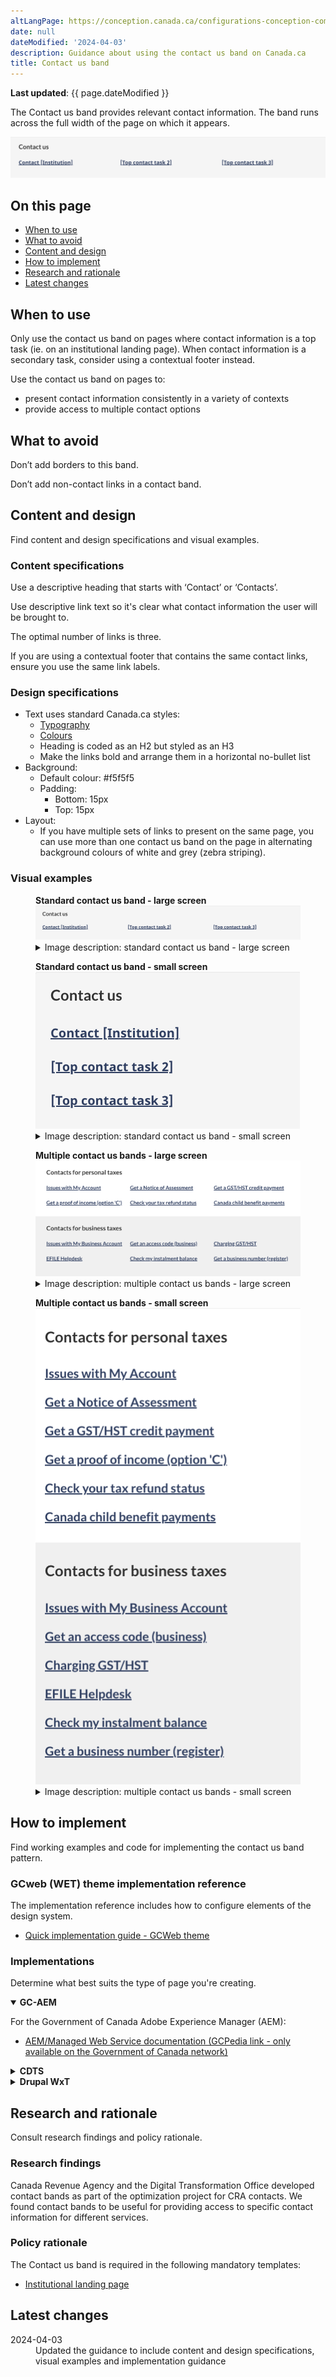 ```yaml
---
altLangPage: https://conception.canada.ca/configurations-conception-communes/bande-de-coordonnees.html
date: null
dateModified: '2024-04-03'
description: Guidance about using the contact us band on Canada.ca
title: Contact us band
---
```

<p><strong>Last updated</strong>: {{ page.dateModified }}</p>
<p>The Contact us band provides relevant contact information. The band runs across the full width of the page on which it appears.</p>
<div class="pattern-demo mrgn-tp-lg mrgn-bttm-xl"><img src="../images/contact-band-en.png" class="img-responsive" alt="" /></div>
<section>
    <h2>On this page</h2>
    <ul>
        <li><a href="#use">When to use</a></li>
        <li><a href="#avoid">What to avoid</a></li>
        <li><a href="#design">Content and design</a></li>
        <li><a href="#implement">How to implement</a></li>
        <li><a href="#research">Research and rationale</a></li>
        <li><a href="#latest">Latest changes</a></li>
    </ul>
</section>
<section>
    <h2 id="use">When to use</h2>
    <p>Only use the contact us band on pages where contact information is a top task (ie. on an institutional landing page). When contact information is a secondary task, consider using a contextual footer instead.</p> 
<p>Use the contact us band on pages to:</p>
    <ul>
        <li>present contact information consistently in a variety of contexts</li>
        <li>provide access to multiple contact options</li>
    </ul>
</section>
<section>
    <h2 id="avoid">What to avoid</h2>
    <p>Don’t add borders to this band.</p>
    <p>Don’t add non-contact links in a contact band.</p>
</section>
<section>
    <h2 id="design">Content and design</h2>
    <p>Find content and design specifications and visual examples.</p>
    <h3>Content specifications</h3>
    <p>Use a descriptive heading that starts with ‘Contact’ or ‘Contacts’.</p>
    <p>Use descriptive link text so it's clear what contact information the user will be brought to.</p>
    <p>The optimal number of links is three.</p>
    <p>If you are using a contextual footer that contains the same contact links, ensure you use the same link labels.</p>
    <h3>Design specifications</h3>
    <ul>
        <li>
            Text uses standard Canada.ca styles:
            <ul>
                <li><a href="https://design.canada.ca/styles/typography.html">Typography</a></li>
                <li><a href="https://design.canada.ca/styles/colours.html">Colours</a></li>
                <li>Heading is coded as an H2 but styled as an H3</li>
                <li>Make the links bold and arrange them in a horizontal no-bullet list</li>
            </ul>
        </li>
        <li>
            Background:
            <ul>
                <li>Default colour: #f5f5f5</li>
                <li>
                    Padding:
                    <ul>
                        <li>Bottom: 15px</li>
                        <li>Top: 15px</li>
                    </ul>
                </li>
            </ul>
        </li>
        <li>
            Layout:
            <ul>
                <li>If you have multiple sets of links to present on the same page, you can use more than one contact us band on the page in alternating background colours of white and grey (zebra striping).</li>
            </ul>
        </li>
    </ul>
    <h3>Visual examples</h3>
    <div class="pattern-demo mrgn-tp-md mrgn-bttm-md">
        <figure class="mrgn-tp-md mrgn-bttm-lg">
            <figcaption><b>Standard contact us band - large screen</b></figcaption>
            <img src="../images/contact-band-en.png" class="img-responsive" alt="Contact us band for large screens. Text version below:" />
            <details>
                <summary class="wb-toggle" data-toggle='{"print":"on"}'>Image description: standard contact us band - large screen</summary>
                <p>A horizontal grey band with a Contact us heading followed by three links in a single row. The first link is Contact [Institution], the following links are placeholders for top contact tasks.</p>
            </details>
        </figure>
    </div>
    <div class="pattern-demo mrgn-tp-md mrgn-bttm-md">
        <figure class="mrgn-tp-md mrgn-bttm-lg">
            <figcaption><b>Standard contact us band - small screen</b></figcaption>
            <img src="../images/contact-band-sm-en.png" class="img-responsive" alt="Contact us band for small screens. Text version below:" />
            <details>
                <summary class="wb-toggle" data-toggle='{"print":"on"}'>Image description: standard contact us band - small screen</summary>
                <p>A single column with light grey shading in the background. A Contact us heading is followed by three links. The first link is Contact [Institution], the following links are placeholders for top contact tasks.</p>
            </details>
        </figure>
    </div>
    <div class="pattern-demo mrgn-tp-md mrgn-bttm-md">
        <figure class="mrgn-tp-md mrgn-bttm-lg">
            <figcaption><b>Multiple contact us bands - large screen</b></figcaption>
            <img src="../images/contact-band-multi-en.png" class="img-responsive" alt="Multiple contact us bands for large screens. Text version below:" />
            <details>
                <summary class="wb-toggle" data-toggle='{"print":"on"}'>Image description: multiple contact us bands - large screen</summary>
                <p>A horizontal white band with a Contacts for [subject] heading followed by six links. The links are presented in two rows with three links in each row.</p>
                <p>Following the white band is a horizontal grey band with a Contacts for [subject] heading followed by six links. The links are presented in two rows with three links in each row.</p>
            </details>
        </figure>
    </div>
    <div class="pattern-demo mrgn-tp-md mrgn-bttm-md">
        <figure class="mrgn-tp-md mrgn-bttm-lg">
            <figcaption><b>Multiple contact us bands - small screen</b></figcaption>
            <img src="../images/contact-band-multi-sm-en.png" class="img-responsive" alt="Multiple contact us bands for small screens. Text version below:" />
            <details>
                <summary class="wb-toggle" data-toggle='{"print":"on"}'>Image description: multiple contact us bands - small screen </summary>
                <p>A single column with white shading contains a Contacts for [subject] heading followed by six links.</p>
                <p>Following that column is a single column with grey shading contains a Contacts for [subject] heading followed by six links.</p>
            </details>
        </figure>
    </div>
</section>
<section>
    <h2 id="implement">How to implement</h2>
    <p>Find working examples and code for implementing the contact us band pattern.</p>
    <h3>GCweb (WET) theme implementation reference</h3>
    <p>The implementation reference includes how to configure elements of the design system.</p>
    <ul>
        <li><a href="https://wet-boew.github.io/GCWeb/docs/implementing-en.html">Quick implementation guide - GCWeb theme</a></li>
    </ul>
    <h3>Implementations</h3>
    <p>Determine what best suits the type of page you're creating.</p>
    <div class="row">
        <div class="col-md-8">
            <div class="wb-tabs mrgn-tp-lg">
                <div class="tabpanels">
                    <details id="004" open="open">
                        <summary><strong>GC-AEM</strong></summary>
                        <p class="mrgn-tp-lg">For the Government of Canada Adobe Experience Manager (AEM):</p>
                        <ul>
                            <li><a href="https://www.gcpedia.gc.ca/wiki/AEM_GC-specific_Documentation_6.5">AEM/Managed Web Service documentation (GCPedia link - only available on the Government of Canada network)</a></li>
                        </ul>
                    </details>
                    <details id="005">
                        <summary><strong>CDTS</strong></summary>
                        <p class="mrgn-tp-lg">For the Centrally Deployed Templates Solution (CDTS):</p>
                        <ul>
                            <li><a href="https://cenw-wscoe.github.io/sgdc-cdts/docs/index-en.html">CDTS documentation</a></li>
                        </ul>
                    </details>
                    <details id="006">
                        <summary><strong>Drupal WxT</strong></summary>
                        <p class="mrgn-tp-lg">For Drupal WxT:</p>
                        <ul>
                            <li><a href="https://drupalwxt.github.io/">Drupal WxT documentation</a></li>
                        </ul>
                    </details>
                </div>
            </div>
        </div>
    </div>
</section>
<section>
    <h2 id="research">Research and rationale</h2>
    <p>Consult research findings and policy rationale.</p>
    <h3>Research findings</h3>
    <p>
        Canada Revenue Agency and the Digital Transformation Office developed contact bands as part of the optimization project for CRA contacts. We found contact bands to be useful for providing access to specific contact information for
        different services.
    </p>
    <h3>Policy rationale</h3>
    <p>The Contact us band is required in the following mandatory templates:</p>
    <ul>
        <li><a href="https://design.canada.ca/mandatory-templates/institutional-profile-pages.html">Institutional landing page</a></li>
    </ul>
</section>
<section>
    <h2 id="latest">Latest changes</h2>
    <dl class="dl-horizontal">
        <dt>
            <time datetime="2024-04-03" class="link-muted">2024-04-03</time>
        </dt>
        <dd>Updated the guidance to include content and design specifications, visual examples and implementation guidance</dd>
    </dl>
</section>
